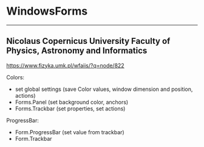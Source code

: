 # WindowsForms
---
Nicolaus Copernicus University
Faculty of Physics, Astronomy and Informatics
---
https://www.fizyka.umk.pl/wfaiis/?q=node/822



Colors:
- set global settings (save Color values, window dimension and position, actions)
- Forms.Panel (set background color, anchors)
- Forms.Trackbar (set properties, set actions)

ProgressBar:
- Form.ProgressBar (set value from trackbar)
- Form.Trackbar